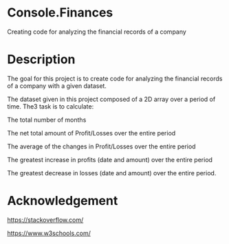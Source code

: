 # Console.Finances

Creating code for analyzing the financial records of a company

# Description

The goal for this project is to create code for analyzing the financial records of a company with a given dataset. 

The dataset given in this project composed of a 2D array over a period of time. The3 task is to calculate:

The total number of months

The net total amount of Profit/Losses over the entire period

The average of the changes in Profit/Losses over the entire period

The greatest increase in profits (date and amount) over the entire period

The greatest decrease in losses (date and amount) over the entire period.

# Acknowledgement

https://stackoverflow.com/

https://www.w3schools.com/